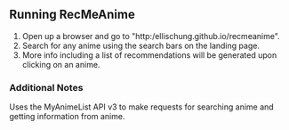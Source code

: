 ## Running RecMeAnime

1. Open up a browser and go to "http:/ellischung.github.io/recmeanime".
2. Search for any anime using the search bars on the landing page.
3. More info including a list of recommendations will be generated upon clicking on an anime.

### Additional Notes

Uses the MyAnimeList API v3 to make requests for searching anime and getting information from anime.




